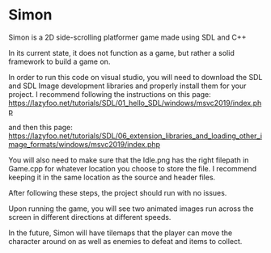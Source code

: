 # Simon
Simon is a 2D side-scrolling platformer game made using SDL and C++

In its current state, it does not function as a game, but rather a solid framework to build a game on.

In order to run this code on visual studio, you will need to download the SDL and SDL Image development libraries and properly install them for your project. I recommend following the instructions on this page: 
https://lazyfoo.net/tutorials/SDL/01_hello_SDL/windows/msvc2019/index.php 

and then this page:
https://lazyfoo.net/tutorials/SDL/06_extension_libraries_and_loading_other_image_formats/windows/msvc2019/index.php

You will also need to make sure that the Idle.png has the right filepath in Game.cpp for whatever location you choose to store the file. I recommend keeping it in the same location as the source and header files.

After following these steps, the project should run with no issues.

Upon running the game, you will see two animated images run across the screen in different directions at different speeds.

In the future, Simon will have tilemaps that the player can move the character around on as well as enemies to defeat and items to collect.
